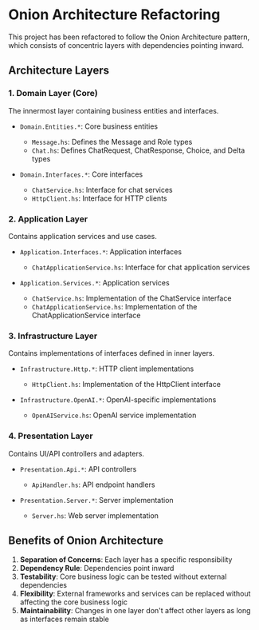 # Onion Architecture Refactoring

This project has been refactored to follow the Onion Architecture pattern, which consists of concentric layers with dependencies pointing inward.

## Architecture Layers

### 1. Domain Layer (Core)

The innermost layer containing business entities and interfaces.

- `Domain.Entities.*`: Core business entities
  - `Message.hs`: Defines the Message and Role types
  - `Chat.hs`: Defines ChatRequest, ChatResponse, Choice, and Delta types
  
- `Domain.Interfaces.*`: Core interfaces
  - `ChatService.hs`: Interface for chat services
  - `HttpClient.hs`: Interface for HTTP clients

### 2. Application Layer

Contains application services and use cases.

- `Application.Interfaces.*`: Application interfaces
  - `ChatApplicationService.hs`: Interface for chat application services
  
- `Application.Services.*`: Application services
  - `ChatService.hs`: Implementation of the ChatService interface
  - `ChatApplicationService.hs`: Implementation of the ChatApplicationService interface

### 3. Infrastructure Layer

Contains implementations of interfaces defined in inner layers.

- `Infrastructure.Http.*`: HTTP client implementations
  - `HttpClient.hs`: Implementation of the HttpClient interface
  
- `Infrastructure.OpenAI.*`: OpenAI-specific implementations
  - `OpenAIService.hs`: OpenAI service implementation

### 4. Presentation Layer

Contains UI/API controllers and adapters.

- `Presentation.Api.*`: API controllers
  - `ApiHandler.hs`: API endpoint handlers
  
- `Presentation.Server.*`: Server implementation
  - `Server.hs`: Web server implementation

## Benefits of Onion Architecture

1. **Separation of Concerns**: Each layer has a specific responsibility
2. **Dependency Rule**: Dependencies point inward
3. **Testability**: Core business logic can be tested without external dependencies
4. **Flexibility**: External frameworks and services can be replaced without affecting the core business logic
5. **Maintainability**: Changes in one layer don't affect other layers as long as interfaces remain stable
